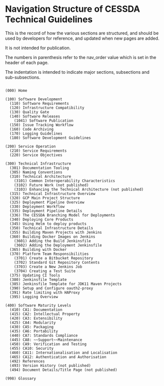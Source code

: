# Navigation Structure of CESSDA Technical Guidelines

This is the record of how the various sections are structured,
and should be used by developers for reference, and updated when new pages are added.

It is not intended for publication.

The numbers in parenthesis refer to the nav_order value which is set in the header of each page.

The indentation is intended to indicate major sections, subsections and sub-subsections.

```

(000) Home

(100) Software Development
  (110) Software Requirements
  (120) Infrastructure Compatibility
  (130) Quality Gate
  (140) Software Releases
    (1041) Software Publication
  (150) Issue Tracking Workflow
  (160) Code Archiving
  (170) Logging Guidelines
  (180) Software Development Guidelines

(200) Service Operation
  (210) Service Requirements
  (220) Service Objectives

(300) Technical Infrastructure
  (301) Documentation Tooling
  (305) Naming Conventions
  (310) Technical Architecture
    (3101) Common Interoperability Characteristics
    (3102) Future Work (not published)
    (3103) Enhancing the Technical Architecture (not published)
  (315) Technical Infrastructure Overview
  (320) GCP Main Project Structure
  (325) Deployment Pipeline Overview
  (330) Deployment Workflow
  (335) Deployment Pipeline Details
  (336) The CESSDA Branching Model for Deployments
  (340) Deploying Core Products
  (345) Using Helm to deploy products
  (350) Technical Infrastructure Details
  (355) Building Maven Projects with Jenkins
  (360) Building Docker Images on Jenkins
    (3601) Adding the Build Jenkinsfile
    (3602) Adding the Deployment Jenkinsfile
  (365) Building with Docker
  (370) Platform Team Responsibilities
    (3701) Create a Bitbucket Repository
    (3702) Standard Git Repository Contents
    (3703) Create a New Jenkins Job
    (3704) Creating a Test Suite
  (375) Updating CI Tools
  (380) Jenkinsfile Template
  (385) Jenkinsfile Template for JDK11 Maven Projects
  (390) Setup and Configure oauth2-proxy
  (391) Rate limiting with HAProxy
  (395) Logging Overview

(400) Software Maturity Levels
  (410) CA1: Documentation
  (415) CA2: Intellectual Property
  (420) CA3: Extensibility
  (425) CA4: Modularity
  (430) CA5: Packaging
  (435) CA6: Portability
  (440) CA7: Standards Compliance
  (445) CA8: ~~Support~~Maintenance
  (450) CA9: Verification and Testing
  (455) CA10: Security
  (460) CA11: Internationalisation and Localisation
  (465) CA12: Authentication and Authorisation
  (492) References
  (493) Version History (not published)
  (494) Document Details/Title Page (not published)

(998) Glossary

```
